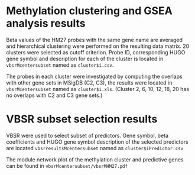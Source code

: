 # Methylation clustering and GSEA analysis results

Beta values of the HM27 probes with the same gene name are averaged and hierarchical clustering 
were performed on the resulting data matrix. 20 clusters were selected as cutoff criterion. Probe ID, corresponding
HUGO gene symbol and description for each of the cluster is located in `vbsrMcentersubset` named as `cluster$i.csv`. 

The probes in each cluster were investigated by computing the overlaps with other gene sets in MSigDB (C2, C3), 
the results were located in `vbsrMcentersubset` named as `cluster$i.xls`.
(Cluster 2, 6, 10, 12, 18, 20 has no overlaps with C2 and C3 gene sets.)

# VBSR subset selection results

VBSR were used to select subset of predictors. Gene symbol, beta coefficients and HUGO gene symbol
description of the selected predictors are located `vbsrresultsMcentersubset` named as `cluster$iPredictor.csv`

The module network plot of the methylation cluster and predictive genes can be found in `vbsrMcentersubset/vbsrMHM27.pdf`
